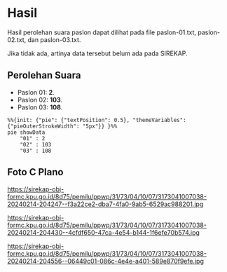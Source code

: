 # Hasil

Hasil perolehan suara paslon dapat dilihat pada file paslon-01.txt, paslon-02.txt, dan paslon-03.txt.

Jika tidak ada, artinya data tersebut belum ada pada SIREKAP.

## Perolehan Suara

 * Paslon 01: **2**.
 * Paslon 02: **103**.
 * Paslon 03: **108**.

```mermaid
%%{init: {"pie": {"textPosition": 0.5}, "themeVariables": {"pieOuterStrokeWidth": "5px"}} }%%
pie showData
    "01" : 2
    "02" : 103
    "03" : 108
```
## Foto C Plano

https://sirekap-obj-formc.kpu.go.id/8d75/pemilu/ppwp/31/73/04/10/07/3173041007038-20240214-204247--f3a22ce2-dba7-4fa0-9ab5-6529ac988201.jpg

https://sirekap-obj-formc.kpu.go.id/8d75/pemilu/ppwp/31/73/04/10/07/3173041007038-20240214-204430--4cfdf650-47ca-4e54-b144-1f6efe70b574.jpg

https://sirekap-obj-formc.kpu.go.id/8d75/pemilu/ppwp/31/73/04/10/07/3173041007038-20240214-204556--06449c01-086c-4e4e-a401-589e870f9efe.jpg
